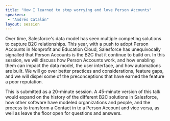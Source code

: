 ```yaml
---
title: "How I learned to stop worrying and love Person Accounts"
speakers:
 - "Andrés Catalán"
layout: session
---
```


Over time, Salesforce's data model has seen multiple competing solutions to capture B2C relationships. This year, with a push to adopt Person Accounts in Nonprofit and Education Cloud, Salesforce has unequivocally signalled that Person Accounts is the B2C that it continue to build on. In this session, we will discuss how Person Accounts work, and how enabling them can impact the data model, the user interface, and how automations are built. We will go over better practices and considerations, feature gaps, and we will dispel some of the preconceptions that have earned the feature a poor reputation.

This is submitted as a 20-minute session. A 45-minute version of this talk would expand on the history of the different B2C solutions in Salesforce, how other software have modeled organizations and people, and the process to transform a Contact in to a Person Account and vice versa, as well as leave the floor open for questions and answers.
